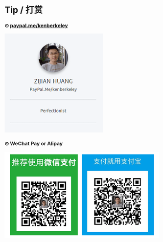 # Tip / 打赏

### ⊙ [paypal.me/kenberkeley](https://www.paypal.me/kenberkeley/10)

[![paypal.me/kenberkeley](./images/paypal.png)](https://www.paypal.me/kenberkeley/10)

### ⊙ WeChat Pay or Alipay

![WeChat Pay & Alipay](./images/wechatpay+alipay.png)
